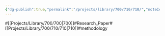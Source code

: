 ```yaml
---
{"dg-publish":true,"permalink":"/projects/library/700/710/710/","noteIcon":"0","created":"2024-01-30T20:06:19.765+09:00","updated":"2024-04-05T17:52:48.921+09:00"}
---
```


#[[Projects/Library/700/700\|700]]#Research_Paper#[[Projects/Library/700/710/710\|710]]#methodology





